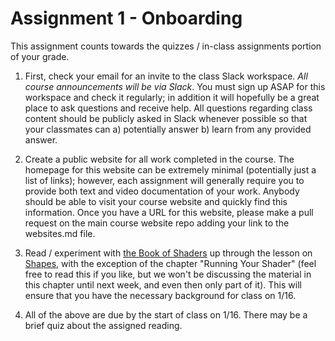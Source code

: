 # Assignment 1 - Onboarding

This assignment counts towards the quizzes / in-class assignments portion of your grade.

1. First, check your email for an invite to the class Slack workspace. *All course announcements will be via Slack*. You must sign up ASAP for this workspace and check it regularly; in addition it will hopefully be a great place to ask questions and receive help. All questions regarding class content should be publicly asked in Slack whenever possible so that your classmates can a) potentially answer b) learn from any provided answer.

2. Create a public website for all work completed in the course. The homepage for this website can be extremely minimal (potentially just a list of links); however, each assignment will generally require you to provide both text and video documentation of your work. Anybody should be able to visit your course website and quickly find this information. Once you have a URL for this website, please make a pull request on the main course website repo adding your link to the websites.md file.

3. Read / experiment with [the Book of Shaders](http://thebookofshaders.com) up through the lesson on [Shapes](https://thebookofshaders.com/07/), with the exception of the chapter "Running Your Shader" (feel free to read this if you like, but we won't be discussing the material in this chapter until next week, and even then only part of it). This will ensure that you have the necessary background for class on 1/16.  

4. All of the above are due by the start of class on 1/16. There may be a brief quiz about the assigned reading. 
